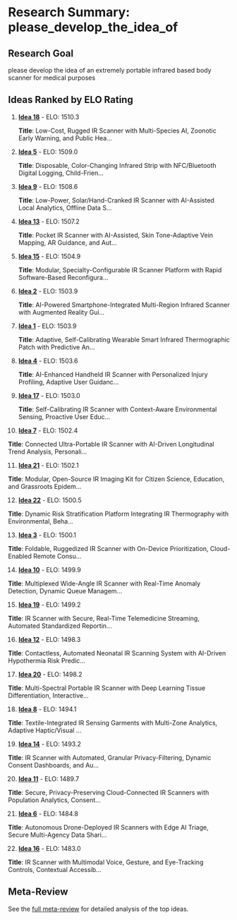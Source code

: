 # Research Summary: please_develop_the_idea_of

## Research Goal

please develop the idea of an extremely portable infrared based body scanner for medical purposes

## Ideas Ranked by ELO Rating

1. **[Idea 18](idea_18_final.md)** - ELO: 1510.3

   **Title**: Low-Cost, Rugged IR Scanner with Multi-Species AI, Zoonotic Early Warning, and Public Hea...

2. **[Idea 5](idea_5_final.md)** - ELO: 1509.0

   **Title**: Disposable, Color-Changing Infrared Strip with NFC/Bluetooth Digital Logging, Child-Frien...

3. **[Idea 9](idea_9_final.md)** - ELO: 1508.6

   **Title**: Low-Power, Solar/Hand-Cranked IR Scanner with AI-Assisted Local Analytics, Offline Data S...

4. **[Idea 13](idea_13_final.md)** - ELO: 1507.2

   **Title**: Pocket IR Scanner with AI-Assisted, Skin Tone-Adaptive Vein Mapping, AR Guidance, and Aut...

5. **[Idea 15](idea_15_final.md)** - ELO: 1504.9

   **Title**: Modular, Specialty-Configurable IR Scanner Platform with Rapid Software-Based Reconfigura...

6. **[Idea 2](idea_2_final.md)** - ELO: 1503.9

   **Title**: AI-Powered Smartphone-Integrated Multi-Region Infrared Scanner with Augmented Reality Gui...

7. **[Idea 1](idea_1_final.md)** - ELO: 1503.9

   **Title**: Adaptive, Self-Calibrating Wearable Smart Infrared Thermographic Patch with Predictive An...

8. **[Idea 4](idea_4_final.md)** - ELO: 1503.6

   **Title**: AI-Enhanced Handheld IR Scanner with Personalized Injury Profiling, Adaptive User Guidanc...

9. **[Idea 17](idea_17_final.md)** - ELO: 1503.0

   **Title**: Self-Calibrating IR Scanner with Context-Aware Environmental Sensing, Proactive User Educ...

10. **[Idea 7](idea_7_final.md)** - ELO: 1502.4

   **Title**: Connected Ultra-Portable IR Scanner with AI-Driven Longitudinal Trend Analysis, Personali...

11. **[Idea 21](idea_21_final.md)** - ELO: 1502.1

   **Title**: Modular, Open-Source IR Imaging Kit for Citizen Science, Education, and Grassroots Epidem...

12. **[Idea 22](idea_22_final.md)** - ELO: 1500.5

   **Title**: Dynamic Risk Stratification Platform Integrating IR Thermography with Environmental, Beha...

13. **[Idea 3](idea_3_final.md)** - ELO: 1500.1

   **Title**: Foldable, Ruggedized IR Scanner with On-Device Prioritization, Cloud-Enabled Remote Consu...

14. **[Idea 10](idea_10_final.md)** - ELO: 1499.9

   **Title**: Multiplexed Wide-Angle IR Scanner with Real-Time Anomaly Detection, Dynamic Queue Managem...

15. **[Idea 19](idea_19_final.md)** - ELO: 1499.2

   **Title**: IR Scanner with Secure, Real-Time Telemedicine Streaming, Automated Standardized Reportin...

16. **[Idea 12](idea_12_final.md)** - ELO: 1498.3

   **Title**: Contactless, Automated Neonatal IR Scanning System with AI-Driven Hypothermia Risk Predic...

17. **[Idea 20](idea_20_final.md)** - ELO: 1498.2

   **Title**: Multi-Spectral Portable IR Scanner with Deep Learning Tissue Differentiation, Interactive...

18. **[Idea 8](idea_8_final.md)** - ELO: 1494.1

   **Title**: Textile-Integrated IR Sensing Garments with Multi-Zone Analytics, Adaptive Haptic/Visual ...

19. **[Idea 14](idea_14_final.md)** - ELO: 1493.2

   **Title**: IR Scanner with Automated, Granular Privacy-Filtering, Dynamic Consent Dashboards, and Au...

20. **[Idea 11](idea_11_final.md)** - ELO: 1489.7

   **Title**: Secure, Privacy-Preserving Cloud-Connected IR Scanners with Population Analytics, Consent...

21. **[Idea 6](idea_6_final.md)** - ELO: 1484.8

   **Title**: Autonomous Drone-Deployed IR Scanners with Edge AI Triage, Secure Multi-Agency Data Shari...

22. **[Idea 16](idea_16_final.md)** - ELO: 1483.0

   **Title**: IR Scanner with Multimodal Voice, Gesture, and Eye-Tracking Controls, Contextual Accessib...


## Meta-Review

See the [full meta-review](meta_review.md) for detailed analysis of the top ideas.
